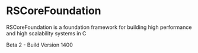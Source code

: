 RSCoreFoundation
================

RSCoreFoundation is a foundation framework for building high performance and high scalability systems in C

Beta 2 - Build Version 1400

